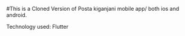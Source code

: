 #This is a Cloned Version of Posta kiganjani mobile app/ both ios and android.

Technology used: Flutter

